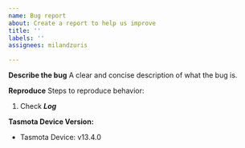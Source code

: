 ```yaml
---
name: Bug report
about: Create a report to help us improve
title: ''
labels: ''
assignees: milandzuris

---
```


**Describe the bug**
A clear and concise description of what the bug is.

**Reproduce**
Steps to reproduce behavior:
1. Check *****Log*****

**Tasmota Device Version:**
 - Tasmota Device: v13.4.0
